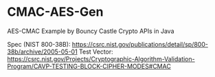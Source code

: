 # CMAC-AES-Gen

AES-CMAC Example by Bouncy Castle Crypto APIs in Java

Spec (NIST 800-38B): https://csrc.nist.gov/publications/detail/sp/800-38b/archive/2005-05-01 
Test Vector: https://csrc.nist.gov/Projects/Cryptographic-Algorithm-Validation-Program/CAVP-TESTING-BLOCK-CIPHER-MODES#CMAC
